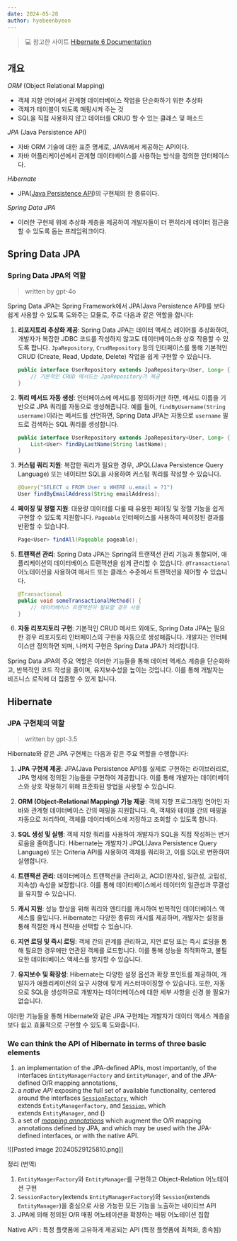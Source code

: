 ```yaml
---
date: 2024-05-28
author: hyebeenbyeon
---
```


> 💻 참고한 사이트
[Hibernate 6 Documentation](https://docs.jboss.org/hibernate/orm/6.5/introduction/html_single/Hibernate_Introduction.html#entity-clases)

## 개요
_ORM_ (Object Relational Mapping)
- 객체 지향 언어에서 관계형 데이터베이스 작업을 단순화하기 위한 추상화
- 객체가 테이블이 되도록 매핑시켜 주는 것
- SQL을 직접 사용하지 않고 데이터를 CRUD 할 수 있는 클래스 및 매소드 

_JPA_ (Java Persistence API)
- 자바 ORM 기술에 대한 표준 명세로, JAVA에서 제공하는 API이다.
- 자바 어플리케이션에서 관계형 데이터베이스를 사용하는 방식을 정의한 인터페이스다.

_Hibernate_ 
- JPA([Java Persistence API](https://github.com/jakartaee/persistence/tree/master/api/src/main/java/jakarta/persistence))의 구현체의 한 종류이다.

_Spring Data JPA_ 
- 이러한 구현체 위에 추상화 계층을 제공하여 개발자들이 더 편히라게 데이터 접근을 할 수 있도록 돕는 프레임워크이다.

## Spring Data JPA
### Spring Data JPA의 역할
> written by gpt-4o

Spring Data JPA는 Spring Framework에서 JPA(Java Persistence API)를 보다 쉽게 사용할 수 있도록 도와주는 모듈로, 주로 다음과 같은 역할을 합니다:

1. **리포지토리 추상화 제공**: Spring Data JPA는 데이터 액세스 레이어를 추상화하여, 개발자가 복잡한 JDBC 코드를 작성하지 않고도 데이터베이스와 상호 작용할 수 있도록 합니다. `JpaRepository`, `CrudRepository` 등의 인터페이스를 통해 기본적인 CRUD (Create, Read, Update, Delete) 작업을 쉽게 구현할 수 있습니다.

   ```java
   public interface UserRepository extends JpaRepository<User, Long> {
       // 기본적인 CRUD 메서드는 JpaRepository가 제공
   }
   ```

2. **쿼리 메서드 자동 생성**: 인터페이스에 메서드를 정의하기만 하면, 메서드 이름을 기반으로 JPA 쿼리를 자동으로 생성해줍니다. 예를 들어, `findByUsername(String username)`이라는 메서드를 선언하면, Spring Data JPA는 자동으로 `username` 필드로 검색하는 SQL 쿼리를 생성합니다.

   ```java
   public interface UserRepository extends JpaRepository<User, Long> {
       List<User> findByLastName(String lastName);
   }
   ```

3. **커스텀 쿼리 지원**: 복잡한 쿼리가 필요한 경우, JPQL(Java Persistence Query Language) 또는 네이티브 SQL을 사용하여 커스텀 쿼리를 작성할 수 있습니다.

   ```java
   @Query("SELECT u FROM User u WHERE u.email = ?1")
   User findByEmailAddress(String emailAddress);
   ```

4. **페이징 및 정렬 지원**: 대용량 데이터를 다룰 때 유용한 페이징 및 정렬 기능을 쉽게 구현할 수 있도록 지원합니다. `Pageable` 인터페이스를 사용하여 페이징된 결과를 반환할 수 있습니다.

   ```java
   Page<User> findAll(Pageable pageable);
   ```

5. **트랜잭션 관리**: Spring Data JPA는 Spring의 트랜잭션 관리 기능과 통합되어, 애플리케이션의 데이터베이스 트랜잭션을 쉽게 관리할 수 있습니다. `@Transactional` 어노테이션을 사용하여 메서드 또는 클래스 수준에서 트랜잭션을 제어할 수 있습니다.

   ```java
   @Transactional
   public void someTransactionalMethod() {
       // 데이터베이스 트랜잭션이 필요할 경우 사용
   }
   ```

6. **자동 리포지토리 구현**: 기본적인 CRUD 메서드 외에도, Spring Data JPA는 필요한 경우 리포지토리 인터페이스의 구현을 자동으로 생성해줍니다. 개발자는 인터페이스만 정의하면 되며, 나머지 구현은 Spring Data JPA가 처리합니다.

Spring Data JPA의 주요 역할은 이러한 기능들을 통해 데이터 액세스 계층을 단순화하고, 반복적인 코드 작성을 줄이며, 유지보수성을 높이는 것입니다. 이를 통해 개발자는 비즈니스 로직에 더 집중할 수 있게 됩니다.


## Hibernate
### JPA 구현체의 역할
> written by gpt-3.5

Hibernate와 같은 JPA 구현체는 다음과 같은 주요 역할을 수행합니다:

1. **JPA 구현체 제공**: JPA(Java Persistence API)를 실제로 구현하는 라이브러리로, JPA 명세에 정의된 기능들을 구현하여 제공합니다. 이를 통해 개발자는 데이터베이스와 상호 작용하기 위해 표준화된 방법을 사용할 수 있습니다.

2. **ORM (Object-Relational Mapping) 기능 제공**: 객체 지향 프로그래밍 언어인 자바와 관계형 데이터베이스 간의 매핑을 지원합니다. 즉, 객체와 테이블 간의 매핑을 자동으로 처리하여, 객체를 데이터베이스에 저장하고 조회할 수 있도록 합니다.

3. **SQL 생성 및 실행**: 객체 지향 쿼리를 사용하여 개발자가 SQL을 직접 작성하는 번거로움을 줄여줍니다. Hibernate는 개발자가 JPQL(Java Persistence Query Language) 또는 Criteria API를 사용하여 객체를 쿼리하고, 이를 SQL로 변환하여 실행합니다.

4. **트랜잭션 관리**: 데이터베이스 트랜잭션을 관리하고, ACID(원자성, 일관성, 고립성, 지속성) 속성을 보장합니다. 이를 통해 데이터베이스에서 데이터의 일관성과 무결성을 유지할 수 있습니다.

5. **캐시 지원**: 성능 향상을 위해 쿼리와 엔티티를 캐시하여 반복적인 데이터베이스 액세스를 줄입니다. Hibernate는 다양한 종류의 캐시를 제공하며, 개발자는 설정을 통해 적절한 캐시 전략을 선택할 수 있습니다.

6. **지연 로딩 및 즉시 로딩**: 객체 간의 관계를 관리하고, 지연 로딩 또는 즉시 로딩을 통해 필요한 경우에만 연관된 객체를 로드합니다. 이를 통해 성능을 최적화하고, 불필요한 데이터베이스 액세스를 방지할 수 있습니다.

7. **유지보수 및 확장성**: Hibernate는 다양한 설정 옵션과 확장 포인트를 제공하여, 개발자가 애플리케이션의 요구 사항에 맞게 커스터마이징할 수 있습니다. 또한, 자동으로 SQL을 생성하므로 개발자는 데이터베이스에 대한 세부 사항을 신경 쓸 필요가 없습니다.

이러한 기능들을 통해 Hibernate와 같은 JPA 구현체는 개발자가 데이터 액세스 계층을 보다 쉽고 효율적으로 구현할 수 있도록 도와줍니다.

### We can think the API of Hibernate in terms of three basic elements
1. an implementation of the JPA-defined APIs, most importantly, of the interfaces `EntityManagerFactory` and `EntityManager`, and of the JPA-defined O/R mapping annotations,
2. a _native API_ exposing the full set of available functionality, centered around the interfaces [`SessionFactory`](https://docs.jboss.org/hibernate/orm/6.5/javadocs/org/hibernate/SessionFactory.html), which extends `EntityManagerFactory`, and [`Session`](https://docs.jboss.org/hibernate/orm/6.5/javadocs/org/hibernate/Session.html), which extends `EntityManager`, and
	()
3. a set of [_mapping annotations_](https://docs.jboss.org/hibernate/orm/6.5/javadocs/org/hibernate/annotations/package-summary.html) which augment the O/R mapping annotations defined by JPA, and which may be used with the JPA-defined interfaces, or with the native API.

![[Pasted image 20240529125810.png]]

 정리 (번역)
1. `EntityMangerFactory`와 `EntityManager`를 구현하고 Object-Relation 어노테이션 구현
2. `SessionFactory`(extends `EntityManagerFactory`)와 `Session`(extends `EntityManager`)을 중심으로 사용 가능한 모든 기능을 노출하는 네이티브 API
3. JPA에 의해 정의된 O/R 매핑 어노테이션을 확장하는 매핑 어노테이션 집합

Native API
: 특정 플랫폼에 고유하게 제공되는 API (특정 플랫폼에 최적화, 종속됨)


